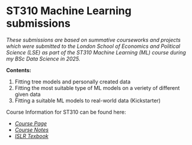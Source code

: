 # ST310 Machine Learning submissions
*These submissions are based on summative courseworks and projects which were submitted to the London School of Economics and Political Science (LSE) as part of the ST310 Machine Learning (ML) course during my BSc Data Science in 2025.*


**Contents:**

1. Fitting tree models and personally created data
2. Fitting the most suitable type of ML models on a veriety of different given data
3. Fitting a suitable ML models to real-world data (Kickstarter)


Course Information for ST310 can be found here:

- [*Course Page*](https://www.lse.ac.uk/resources/calendar2024-2025/courseGuides/ST/2024_ST310.htm)
- [*Course Notes*](https://ml4ds.com/)
- [*ISLR Texbook*](https://www.statlearning.com/)


